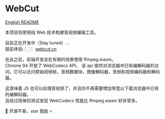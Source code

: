 # WebCut

[English README](README.md)

本项目将使用纯 Web 技术构建音视频编辑工具。

目前正在开发中（Stay tuned）...  
提前体验👉🏻： [webcut.cn](https://webcut.cn)

在此之前，前端开发会在有限的场景使用 ffmpeg.wasm。  
Chrome 94 开放了 WebCodecs API， 该 api 提供对浏览器中已有编解码器的访问。它可以访问原始视频帧，音频数据块，图像解码器，音频和视频编码器和解码器。

这意味着 JS 也可以处理音视频了，并且你不再需要增加带宽以下载浏览器中已有的编解码器。  
且经过简单的测试发现 WebCodecs 性能比 ffmpeg.wasm 好非常多。

🌸 开源不易，star 鼓励 ⭐️
